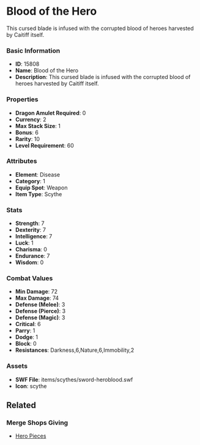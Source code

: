 # Blood of the Hero

This cursed blade is infused with the corrupted blood of heroes harvested by Caitiff itself.

### Basic Information

- **ID**: 15808
- **Name**: Blood of the Hero
- **Description**: This cursed blade is infused with the corrupted blood of heroes harvested by Caitiff itself.

### Properties

- **Dragon Amulet Required**: 0
- **Currency**: 2
- **Max Stack Size**: 1
- **Bonus**: 6
- **Rarity**: 10
- **Level Requirement**: 60

### Attributes

- **Element**: Disease
- **Category**: 1
- **Equip Spot**: Weapon
- **Item Type**: Scythe

### Stats

- **Strength**: 7
- **Dexterity**: 7
- **Intelligence**: 7
- **Luck**: 1
- **Charisma**: 0
- **Endurance**: 7
- **Wisdom**: 0

### Combat Values

- **Min Damage**: 72
- **Max Damage**: 74
- **Defense (Melee)**: 3
- **Defense (Pierce)**: 3
- **Defense (Magic)**: 3
- **Critical**: 6
- **Parry**: 1
- **Dodge**: 1
- **Block**: 0
- **Resistances**: Darkness,6,Nature,6,Immobility,2

### Assets

- **SWF File**: items/scythes/sword-heroblood.swf
- **Icon**: scythe

## Related

### Merge Shops Giving

- [Hero Pieces](../merge-shops/251-hero-pieces.md)

